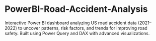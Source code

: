 # PowerBI-Road-Accident-Analysis
Interactive Power BI dashboard analyzing US road accident data (2021–2022) to uncover patterns, risk factors, and trends for improving road safety. Built using Power Query and DAX with advanced visualizations.
